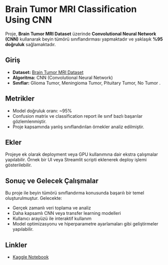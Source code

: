 # Brain Tumor MRI Classification Using CNN
 
Proje, **Brain Tumor MRI Dataset** üzerinde **Convolutional Neural Network (CNN)** kullanarak beyin tümörü sınıflandırması yapmaktadır ve yaklaşık **%95 doğruluk** sağlamaktadır.

## Giriş

* **Dataset:** [Brain Tumor MRI Dataset](https://www.kaggle.com/datasets/dilahbaheci/brain-tumor-mri-classification)
* **Algoritma:** CNN (Convolutional Neural Network)
* **Sınıflar:** Glioma Tumor, Meningioma Tumor, Pituitary Tumor, No Tumor
.

## Metrikler

* Model doğruluk oranı: ~95%
* Confusion matrix ve classification report ile sınıf bazlı başarılar gözlemlenmiştir.
* Proje kapsamında yanlış sınıflandırılan örnekler analiz edilmiştir.

## Ekler

Projeye ek olarak deployment veya GPU kullanımına dair ekstra çalışmalar yapılabilir. Örnek bir UI veya Streamlit scripti eklenerek deploy işlemi gösterilebilir.

## Sonuç ve Gelecek Çalışmalar

Bu proje ile beyin tümörü sınıflandırma konusunda başarılı bir temel oluşturulmuştur. Gelecekte:

* Gerçek zamanlı veri toplama ve analiz
* Daha kapsamlı CNN veya transfer learning modelleri
* Kullanıcı arayüzü ile interaktif kullanım
* Model optimizasyonu ve hiperparametre ayarlamaları gibi geliştirmeler yapılabilir.

## Linkler

* [Kaggle Notebook ](https://www.kaggle.com/code/dilahbaheci/brain-tumor-mri-analysis-using-cnn-accuracy-98/edit/run/264024808)
